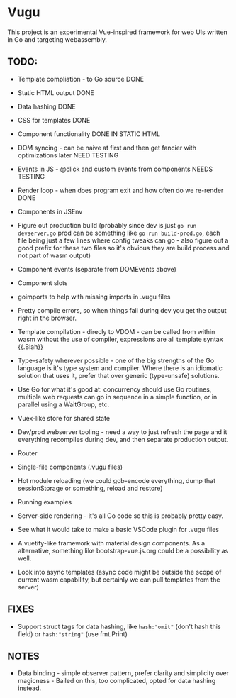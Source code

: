 # Vugu

This project is an experimental Vue-inspired framework for web UIs written in Go and targeting webassembly.

## TODO:

* Template compliation - to Go source DONE
* Static HTML output DONE
* Data hashing DONE
* CSS for templates DONE
* Component functionality DONE IN STATIC HTML
* DOM syncing - can be naive at first and then get fancier with optimizations later NEED TESTING
* Events in JS - @click and custom events from components NEEDS TESTING
* Render loop - when does program exit and how often do we re-render DONE
* Components in JSEnv
* Figure out production build (probably since dev is just `go run devserver.go` prod can be something like `go run build-prod.go`, each file being just a few lines where config tweaks can go - also figure out a good prefix for these two files so it's obvious they are build process and not part of wasm output)

* Component events (separate from DOMEvents above)
* Component slots
* goimports to help with missing imports in .vugu files
* Pretty compile errors, so when things fail during dev you get the output right in the browser.
* Template compilation - direcly to VDOM - can be called from within wasm without the use of compiler, expressions are all template syntax {{.Blah}}
* Type-safety wherever possible - one of the big strengths of the Go language is it's type system and compiler.  Where there is an idiomatic solution that uses it, prefer that over generic (type-unsafe) solutions.
* Use Go for what it's good at: concurrency should use Go routines, multiple web requests can go in sequence in a simple function, or in parallel using a WaitGroup, etc.
* Vuex-like store for shared state
* Dev/prod webserver tooling - need a way to just refresh the page and it everything recompiles during dev, and then separate production output.
* Router
* Single-file components (.vugu files)
* Hot module reloading (we could gob-encode everything, dump that sessionStorage or something, reload and restore)
* Running examples
* Server-side rendering - it's all Go code so this is probably pretty easy.
* See what it would take to make a basic VSCode plugin for .vugu files
* A vuetify-like framework with material design components.  As a alternative, something like bootstrap-vue.js.org could be a possibility as well.
* Look into async templates (async code might be outside the scope of current wasm capability, but certainly we can pull templates from the server)

## FIXES

* Support struct tags for data hashing, like `hash:"omit"` (don't hash this field) or `hash:"string"` (use fmt.Print)

## NOTES

* Data binding - simple observer pattern, prefer clarity and simplicity over magicness - Bailed on this, too complicated, opted for data hashing instead.
